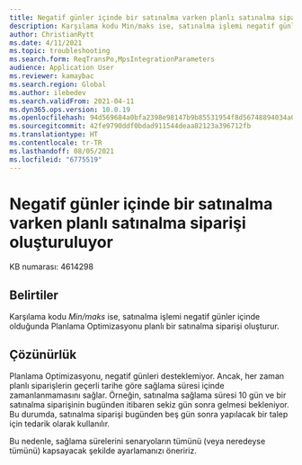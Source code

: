 ```yaml
---
title: Negatif günler içinde bir satınalma varken planlı satınalma siparişi oluşturuluyor
description: Karşılama kodu Min/maks ise, satınalma işlemi negatif günler içinde olduğunda Planlama Optimizasyonu planlı bir satınalma siparişi oluşturur.
author: ChristianRytt
ms.date: 4/11/2021
ms.topic: troubleshooting
ms.search.form: ReqTransPo,MpsIntegrationParameters
audience: Application User
ms.reviewer: kamaybac
ms.search.region: Global
ms.author: ilebedev
ms.search.validFrom: 2021-04-11
ms.dyn365.ops.version: 10.0.19
ms.openlocfilehash: 94d569684a0bfa2398e98147b9b85531954f8d56748894034a048fa627230ef0
ms.sourcegitcommit: 42fe9790ddf0bdad911544deaa82123a396712fb
ms.translationtype: HT
ms.contentlocale: tr-TR
ms.lasthandoff: 08/05/2021
ms.locfileid: "6775519"
---
```

# <a name="planned-purchase-order-is-created-when-a-purchase-exists-within-negative-days"></a>Negatif günler içinde bir satınalma varken planlı satınalma siparişi oluşturuluyor

KB numarası: 4614298

## <a name="symptoms"></a>Belirtiler

Karşılama kodu *Min/maks* ise, satınalma işlemi negatif günler içinde olduğunda Planlama Optimizasyonu planlı bir satınalma siparişi oluşturur.

## <a name="resolution"></a>Çözünürlük

Planlama Optimizasyonu, negatif günleri desteklemiyor. Ancak, her zaman planlı siparişlerin geçerli tarihe göre sağlama süresi içinde zamanlanmamasını sağlar. Örneğin, satınalma sağlama süresi 10 gün ve bir satınalma siparişinin bugünden itibaren sekiz gün sonra gelmesi bekleniyor. Bu durumda, satınalma siparişi bugünden beş gün sonra yapılacak bir talep için tedarik olarak kullanılır.

Bu nedenle, sağlama sürelerini senaryoların tümünü (veya neredeyse tümünü) kapsayacak şekilde ayarlamanızı öneririz.
